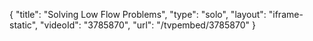 {
    "title": "Solving Low Flow Problems",
    "type": "solo",
    "layout": "iframe-static",
    "videoId": "3785870",
    "url": "\/tvpembed\/3785870"
}